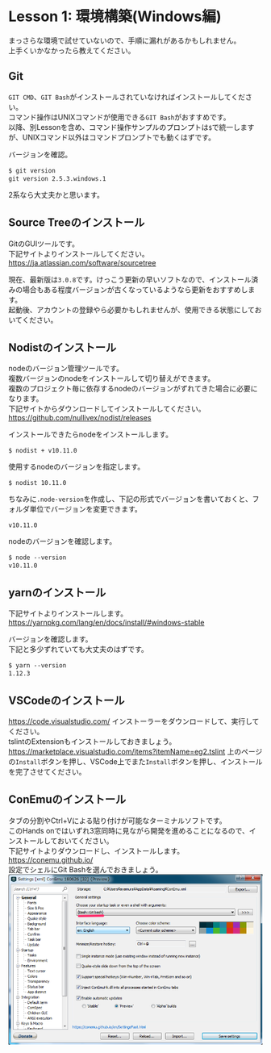 # Lesson 1: 環境構築(Windows編)
まっさらな環境で試せていないので、手順に漏れがあるかもしれません。  
上手くいかなかったら教えてください。

## Git
`GIT CMD`、`GIT Bash`がインストールされていなければインストールしてください。  
コマンド操作はUNIXコマンドが使用できる`GIT Bash`がおすすめです。  
以降、別Lessonを含め、コマンド操作サンプルのプロンプトは`$`で統一しますが、UNIXコマンド以外はコマンドプロンプトでも動くはずです。

バージョンを確認。
```
$ git version
git version 2.5.3.windows.1
```
2系なら大丈夫かと思います。

## Source Treeのインストール
GitのGUIツールです。  
下記サイトよりインストールしてください。  
https://ja.atlassian.com/software/sourcetree  

現在、最新版は`3.0.8`です。けっこう更新の早いソフトなので、インストール済みの場合もある程度バージョンが古くなっているようなら更新をおすすめします。  
起動後、アカウントの登録やら必要かもしれませんが、使用できる状態にしておいてください。

## Nodistのインストール
nodeのバージョン管理ツールです。  
複数バージョンのnodeをインストールして切り替えができます。  
複数のプロジェクト毎に依存するnodeのバージョンがずれてきた場合に必要になります。  
下記サイトからダウンロードしてインストールしてください。  
https://github.com/nullivex/nodist/releases  

インストールできたらnodeをインストールします。  
```
$ nodist + v10.11.0
```
使用するnodeのバージョンを指定します。
```
$ nodist 10.11.0
```
ちなみに`.node-version`を作成し、下記の形式でバージョンを書いておくと、フォルダ単位でバージョンを変更できます。
```
v10.11.0
```
nodeのバージョンを確認します。
```
$ node --version
v10.11.0
```

## yarnのインストール
下記サイトよりインストールします。
https://yarnpkg.com/lang/en/docs/install/#windows-stable

バージョンを確認します。  
下記と多少ずれていても大丈夫のはずです。
```
$ yarn --version
1.12.3
```

## VSCodeのインストール
https://code.visualstudio.com/
インストーラーをダウンロードして、実行してください。  
tslintのExtensionもインストールしておきましょう。
https://marketplace.visualstudio.com/items?itemName=eg2.tslint
上のページの`Install`ボタンを押し、VSCode上でまた`Install`ボタンを押し、インストールを完了させてください。

## ConEmuのインストール
タブの分割やCtrl+Vによる貼り付けが可能なターミナルソフトです。  
このHands onではいずれ3窓同時に見ながら開発を進めることになるので、インストールしておいてください。    
下記サイトよりダウンロードし、インストールします。  
https://conemu.github.io/  
設定でシェルにGit Bashを選んでおきましょう。  
![ConEmu設定](../pic/conEmu-conf.png)